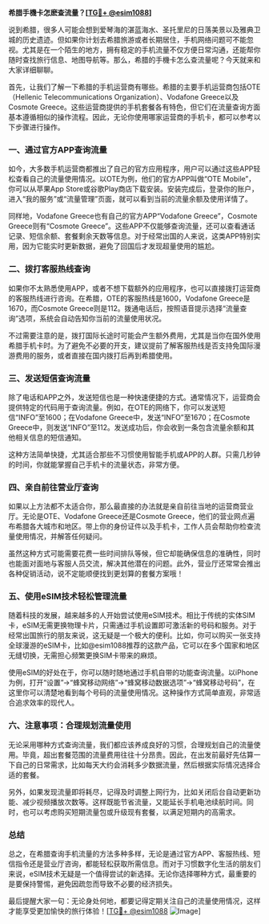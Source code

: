 **希腊手機卡怎麽查流量？[[TG💪+ @esim1088](https://t.me/s/esim1088)]**

说到希腊，很多人可能会想到爱琴海的湛蓝海水、圣托里尼的日落美景以及雅典卫城的历史遗迹。但如果你计划去希腊旅游或者长期居住，手机网络问题可不能忽视。尤其是在一个陌生的地方，拥有稳定的手机流量不仅方便日常沟通，还能帮你随时查找旅行信息、地图导航等。那么，希腊的手機卡怎么查流量呢？今天就来和大家详细聊聊。

首先，让我们了解一下希腊的手机运营商有哪些。希腊的主要手机运营商包括OTE（Hellenic Telecommunications Organization）、Vodafone Greece以及Cosmote Greece。这些运营商提供的手机套餐各有特色，但它们在流量查询方面基本遵循相似的操作流程。因此，无论你使用哪家运营商的手机卡，都可以参考以下步骤进行操作。

### **一、通过官方APP查询流量**
如今，大多数手机运营商都推出了自己的官方应用程序，用户可以通过这些APP轻松查看自己的流量使用情况。以OTE为例，他们的官方APP叫做“OTE Mobile”，你可以从苹果App Store或谷歌Play商店下载安装。安装完成后，登录你的账户，进入“我的服务”或“流量管理”页面，就可以看到当前的流量余额及使用详情了。

同样地，Vodafone Greece也有自己的官方APP“Vodafone Greece”，Cosmote Greece则有“Cosmote Greece”。这些APP不仅能够查询流量，还可以查看通话记录、短信余额、套餐剩余天数等信息。对于经常出国的人来说，这类APP特别实用，因为它能实时更新数据，避免了回国后才发现超量使用的尴尬。

### **二、拨打客服热线查询**
如果你不太熟悉使用APP，或者不想下载额外的应用程序，也可以直接拨打运营商的客服热线进行咨询。在希腊，OTE的客服热线是1600，Vodafone Greece是1670，而Cosmote Greece则是112。拨通电话后，按照语音提示选择“流量查询”选项，系统会自动告知你当前的流量使用状况。

不过需要注意的是，拨打国际长途时可能会产生额外费用，尤其是当你在国外使用希腊手机卡时。为了避免不必要的开支，建议提前了解客服热线是否支持免国际漫游费用的服务，或者直接在国内拨打后再到希腊使用。

### **三、发送短信查询流量**
除了电话和APP之外，发送短信也是一种快速便捷的方式。通常情况下，运营商会提供特定的代码用于查询流量。例如，在OTE的网络下，你可以发送短信“INFO”至1600；在Vodafone Greece中，发送“INFO”至1670；在Cosmote Greece中，则发送“INFO”至112。发送成功后，你会收到一条包含流量余额和其他相关信息的短信通知。

这种方法简单快捷，尤其适合那些不习惯使用智能手机或APP的人群。只需几秒钟的时间，你就能掌握自己手机卡的流量状态，非常方便。

### **四、亲自前往营业厅查询**
如果以上方法都不太适合你，那么最直接的办法就是亲自前往当地的运营商营业厅。无论是OTE、Vodafone Greece还是Cosmote Greece，他们的营业网点遍布希腊各大城市和地区。带上你的身份证件以及手机卡，工作人员会帮助你检查流量使用情况，并解答任何疑问。

虽然这种方式可能需要花费一些时间排队等候，但它却能确保信息的准确性，同时也能面对面地与客服人员交流，解决其他潜在的问题。此外，营业厅还常常会推出各种促销活动，说不定能顺便找到更划算的套餐方案哦！

### **五、使用eSIM技术轻松管理流量**
随着科技的发展，越来越多的人开始尝试使用eSIM技术。相比于传统的实体SIM卡，eSIM无需更换物理卡片，只需通过手机设置即可激活新的号码和服务。对于经常出国旅行的朋友来说，这无疑是一个极大的便利。比如，你可以购买一张支持全球漫游的eSIM卡，比如@esim1088推荐的这款产品，它可以在多个国家和地区无缝切换，无需担心频繁更换SIM卡带来的麻烦。

使用eSIM的好处在于，你可以随时随地通过手机自带的功能查询流量。以iPhone为例，打开“设置”→“蜂窝移动网络”→“蜂窝移动数据选项”→“蜂窝移动号码”，在这里你可以清楚地看到每个号码的流量使用情况。这种操作方式简单直观，非常适合追求效率的现代人。

### **六、注意事项：合理规划流量使用**
无论采用哪种方式查询流量，我们都应该养成良好的习惯，合理规划自己的流量使用。毕竟，超出套餐范围的流量费用往往十分昂贵。因此，在出发前最好先估算一下自己的日常需求，比如每天大约会消耗多少数据流量，然后根据实际情况选择合适的套餐。

另外，如果发现流量即将耗尽，记得及时调整上网行为，比如关闭后台自动更新功能、减少视频播放次数等。这样既能节省流量，又能延长手机电池续航时间。同时，也可以考虑购买短期流量包或升级现有套餐，以满足短期内的高需求。

### **总结**
总之，在希腊查询手机流量的方法多种多样，无论是通过官方APP、客服热线、短信指令还是营业厅咨询，都能轻松获取所需信息。而对于习惯数字化生活的朋友们来说，eSIM技术无疑是一个值得尝试的新选择。无论你选择哪种方式，最重要的是要保持警惕，避免因疏忽而导致不必要的经济损失。

最后提醒大家一句：无论身处何地，都要记得定期关注自己的流量使用情况，这样才能享受更加愉快的旅行体验！[[TG💪+ @esim1088](https://t.me/s/esim1088) ![Image](https://i.postimg.cc/4NQfJmqS/Snipaste-2025-05-13-00-14-12.png)]